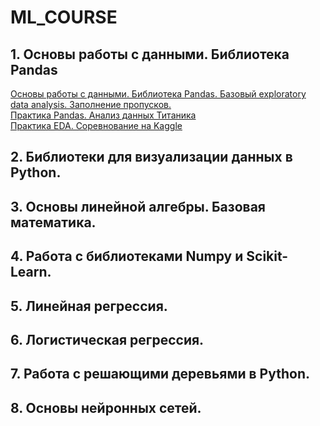 # ML_COURSE


## 1. Основы работы с данными. Библиотека Pandas

[Основы работы с данными. Библиотека Pandas. Базовый exploratory data analysis. Заполнение пропусков.](https://colab.research.google.com/drive/11m0UdRenaEHiM9BOgqj9cqA1ZxiKLNkh?usp=sharing)  
[Практика Pandas. Анализ данных Титаника](https://drive.google.com/file/d/17cydulvqGY-uTsBrE38kVBXij2AzcghV/view?usp=sharing)  
[Практика EDA. Соревнование на Kaggle](https://colab.research.google.com/drive/1wAl_4no0zfge6GEwuGeZLiZtsX8KqkBr?usp=sharing)  

## 2. Библиотеки для визуализации данных в Python.

## 3. Основы линейной алгебры. Базовая математика.

## 4. Работа с библиотеками Numpy и Scikit-Learn.

## 5. Линейная регрессия.

## 6. Логистическая регрессия.

## 7. Работа с решающими деревьями в Python.

## 8. Основы нейронных сетей.
